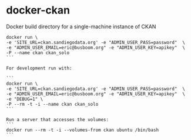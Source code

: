 # docker-ckan
Docker build directory for a single-machine instance of CKAN

````
docker run \
-e 'SITE_URL=ckan.sandiegodata.org' -e "ADMIN_USER_PASS=password"  \
-e "ADMIN_USER_EMAIL=eric@busboom.org" -e "ADMIN_USER_KEY=apikey"  \
-P --name ckan ckan_solo
```

For development run with:

```
docker run \
-e 'SITE_URL=ckan.sandiegodata.org' -e "ADMIN_USER_PASS=password"  \
-e "ADMIN_USER_EMAIL=eric@busboom.org" -e "ADMIN_USER_KEY=apikey"  \
-e "DEBUG=1" \
-P --rm -t -i --name ckan ckan_solo
```

Run a server that accesses the volumes: 
```
docker run --rm -t -i --volumes-from ckan ubuntu /bin/bash
```
